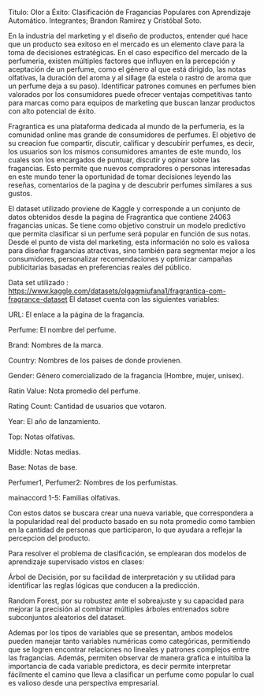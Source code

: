 Titulo: Olor a Éxito: Clasificación de Fragancias Populares con Aprendizaje Automático.
Integrantes; Brandon Ramirez y Cristóbal Soto.



En la industria del marketing y el diseño de productos, entender qué hace que un producto sea exitoso en el mercado es un elemento clave para la toma de decisiones estratégicas. 
En el caso específico del mercado de la perfumeria, existen múltiples factores que influyen en la percepción y aceptación de un perfume, 
como el género al que está dirigido, las notas olfativas, la duración del aroma y al sillage (la estela o rastro de aroma que un perfume deja a su paso). 
Identificar patrones comunes en perfumes bien valorados por los consumidores puede ofrecer ventajas competitivas tanto para marcas 
como para equipos de marketing que buscan lanzar productos con alto potencial de éxito.

Fragrantica es una plataforma dedicada al mundo de la perfumeria, es la comunidad online mas grande de consumidores de perfumes. El objetivo de su creacion fue compartir, discutir, calificar y descubirir perfumes, es decir, los usuarios son los mismos consumidores amantes de este mundo, los cuales son los encargados de puntuar, discutir y opinar sobre las fragancias. 
Esto permite que nuevos compradores o personas interesadas en este mundo tener la oportunidad de tomar decisiones leyendo las reseñas, comentarios de la pagina y de descubrir perfumes similares a sus gustos.


El dataset utilizado proviene de Kaggle y corresponde a un conjunto de datos obtenidos desde la pagina de Fragrantica que contiene 24063 fragancias unicas.
Se tiene como objetivo construir un modelo predictivo que permita clasificar si un perfume será popular en función de sus notas. 
Desde el punto de vista del marketing, esta información no solo es valiosa para diseñar fragancias atractivas, sino también para segmentar mejor a los consumidores, personalizar recomendaciones y optimizar campañas publicitarias basadas en preferencias reales del público.

Data set utilizado : https://www.kaggle.com/datasets/olgagmiufana1/fragrantica-com-fragrance-dataset
El dataset cuenta con las siguientes variables:
 
URL: El enlace a la página de la fragancia.

Perfume: El nombre del perfume.

Brand: Nombres de la marca.

Country: Nombres de los paises de donde provienen.

Gender: Género comercializado de la fragancia (Hombre, mujer, unisex).

Ratin Value: Nota promedio del perfume. 

Rating Count: Cantidad de usuarios que votaron.

Year: El año de lanzamiento.

Top: Notas olfativas.

Middle: Notas medias.

Base: Notas de base.

Perfumer1, Perfumer2: Nombres de los perfumistas.

mainaccord 1-5: Familias olfativas.

Con estos datos se buscara crear una nueva variable, que correspondera a la popularidad real del producto basado en su nota promedio como tambien en la cantidad de personas que participaron,
lo que ayudara a reflejar la percepcion del producto.

Para resolver el problema de clasificación, se emplearan dos modelos de aprendizaje supervisado vistos en clases:

Árbol de Decisión, por su facilidad de interpretación y su utilidad para identificar las reglas lógicas que conducen a la predicción.

Random Forest, por su robustez ante el sobreajuste y su capacidad para mejorar la precisión al combinar múltiples árboles entrenados sobre subconjuntos aleatorios del dataset.

Ademas por los tipos de variables que se presentan, ambos modelos pueden manejar tanto variables numéricas como categóricas, permitiendo
que se logren encontrar relaciones no lineales y patrones complejos entre las fragancias. Además, permiten observar de manera grafica e intuitiba la importancia de cada variable predictora,
es decir permite interpretar fácilmente el camino que lleva a clasificar un perfume como popular lo cual es valioso desde una perspectiva empresarial.

